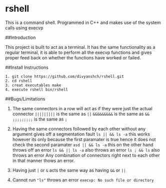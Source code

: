 # rshell
This is a command shell. Programmed in C++ and makes use of the system calls using execvp

##Introduction

This project is built to act as a terminal. It has the same functionality as a regular terminal, it is able to perform all the execvp functions and gives proper feed back on whether the functions have worked or failed.

##Install Instructions
```
1. git clone https://github.com/divyanshch/rshell.git
2. cd rshell
3. creat executables make
4. execute rshell bin/rshell
```
##Bugs/Limitations

1. The same connectors in a row will act as if they were just the actual connector 
	`|||||||||` is the same as `||`
	`&&&&&&&&&` is the same as `&&`
	`;;;;;;;;;` is the same as `;`

2. Having the same connectors followed by each other without any argument gives off a segmentation fault
	`ls || && ls -a` this works however its only because the first paramater is true hence it does not check the second paramater
	`asd || && ls -a` this on the other hand throws off an error
	`ls && || ls -a` also throws an error 
	`ls ; && ls` also throws an error
	Any combination of connectors right next to each other in that manner thows an error.

3. Having just `|` or `&` acts the same way as having `&&` or `||`

4. Cannot run `"ls"` throws an error `execvp: No such file or directory` 







